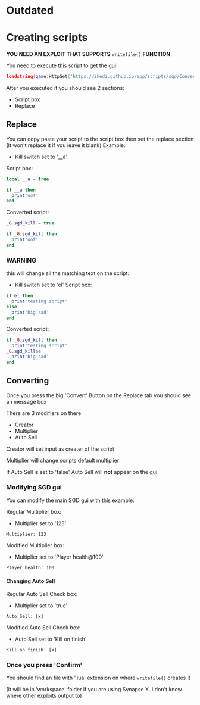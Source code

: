 # Outdated

# Creating scripts

**YOU NEED AN EXPLOIT THAT SUPPORTS** ```writefile()``` **FUNCTION**

You need to execute this script to get the gui:

```lua
loadstring(game:HttpGet('https://ikedi.github.io/app/scripts/sgd/ConvertScript.lua'))()
```

After you executed it you should see 2 sections:
- Script box
- Replace

## Replace

You can copy paste your script to the script box then set the replace section (It won't replace it if you leave it blank) Example:

- Kill switch set to '__a'

Script box:
```lua
local __a = true

if __a then
  print'oof'
end
```
Converted script:
```lua
_G.sgd_kill = true

if _G.sgd_kill then
  print'oof'
end
```

### WARNING 
this will change all the matching text on the script:
- Kill switch set to 'el'
Script box:
```lua
if el then
  print'testing script'
else
  print'big sad'
end
```
Converted script:
```lua
if _G.sgd_kill then
  print'testing script'
_G.sgd_killse
  print'big sad'
end
```

## Converting

Once you press the big 'Convert' Button on the Replace tab you should see an message box

There are 3 modifiers on there
- Creator
- Multiplier
- Auto Sell

Creator will set input as creater of the script

Multiplier will change scripts default multiplier

If Auto Sell is set to 'false' Auto Sell will **not** appear on the gui

### Modifying SGD gui

You can modify the main SGD gui with this example:

Regular Multiplier box:

- Multiplier set to '123'

```Multiplier: 123```

Modified Multiplier box:

- Multiplier set to 'Player health@100'

```Player health: 100```

#### Changing Auto Sell

Regular Auto Sell Check box:

- Multiplier set to 'true'

```Auto Sell: [x]```

Modified Auto Sell Check box:

- Auto Sell set to 'Kill on finish'

```Kill on finish: [x]```

### Once you press 'Confirm'

You should find an file with '.lua' extension on where ```writefile()``` creates it

(It will be in 'workspace' folder if you are using Synapse X. I don't know where other exploits output to)
